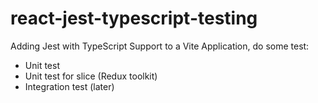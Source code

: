 # react-jest-typescript-testing

Adding Jest with TypeScript Support to a Vite Application, do some test:
- Unit test
- Unit test for slice (Redux toolkit) 
- Integration test (later)

